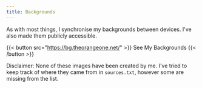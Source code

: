 ```yaml
---
title: Backgrounds
---
```


As with most things, I synchronise my backgrounds between devices. I've also made them publicly accessible.

{{< button src="https://bg.theorangeone.net/" >}}
See My Backgrounds
{{< /button >}}

Disclaimer: None of these images have been created by me. I've tried to keep track of where they came from in `sources.txt`, however some are missing from the list.

